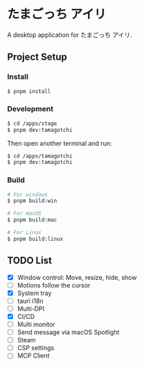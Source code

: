 # たまごっち アイリ

A desktop application for たまごっち アイリ.

## Project Setup

### Install

```bash
$ pnpm install
```

### Development

```bash
$ cd /apps/stage
$ pnpm dev:tamagotchi
```

Then open another terminal and run:

```bash
$ cd /apps/tamagotchi
$ pnpm dev:tamagotchi
```

### Build

```bash
# For windows
$ pnpm build:win

# For macOS
$ pnpm build:mac

# For Linux
$ pnpm build:linux
```

## TODO List

- [x] Window control: Move, resize, hide, show
- [ ] Motions follow the cursor
- [x] System tray
- [ ] tauri i18n
- [ ] Multi-DPI
- [x] CI/CD
- [ ] Multi monitor
- [ ] Send message via macOS Spotlight
- [ ] Steam
- [ ] CSP settings
- [ ] MCP Client
